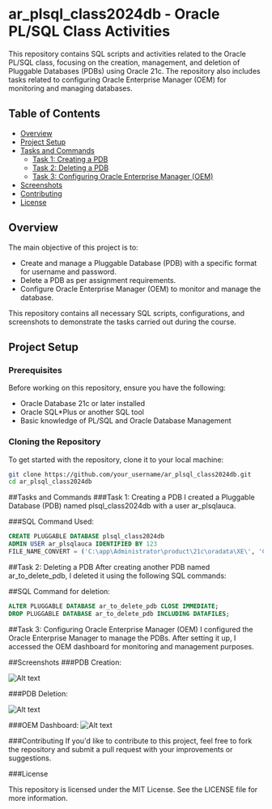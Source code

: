 # ar_plsql_class2024db - Oracle PL/SQL Class Activities

This repository contains SQL scripts and activities related to the Oracle PL/SQL class, focusing on the creation, management, and deletion of Pluggable Databases (PDBs) using Oracle 21c. The repository also includes tasks related to configuring Oracle Enterprise Manager (OEM) for monitoring and managing databases.

## Table of Contents
- [Overview](#overview)
- [Project Setup](#project-setup)
- [Tasks and Commands](#tasks-and-commands)
  - [Task 1: Creating a PDB](#task-1-creating-a-pdb)
  - [Task 2: Deleting a PDB](#task-2-deleting-a-pdb)
  - [Task 3: Configuring Oracle Enterprise Manager (OEM)](#task-3-configuring-oracle-enterprise-manager-oem)
- [Screenshots](#screenshots)
- [Contributing](#contributing)
- [License](#license)

## Overview

The main objective of this project is to:
- Create and manage a Pluggable Database (PDB) with a specific format for username and password.
- Delete a PDB as per assignment requirements.
- Configure Oracle Enterprise Manager (OEM) to monitor and manage the database.

This repository contains all necessary SQL scripts, configurations, and screenshots to demonstrate the tasks carried out during the course.

## Project Setup

### Prerequisites
Before working on this repository, ensure you have the following:
- Oracle Database 21c or later installed
- Oracle SQL*Plus or another SQL tool
- Basic knowledge of PL/SQL and Oracle Database Management

### Cloning the Repository
To get started with the repository, clone it to your local machine:

```bash
git clone https://github.com/your_username/ar_plsql_class2024db.git
cd ar_plsql_class2024db
```

##Tasks and Commands
###Task 1: Creating a PDB
I created a Pluggable Database (PDB) named plsql_class2024db with a user ar_plsqlauca.

###SQL Command Used:

```sql
CREATE PLUGGABLE DATABASE plsql_class2024db
ADMIN USER ar_plsqlauca IDENTIFIED BY 123
FILE_NAME_CONVERT = ('C:\app\Administrator\product\21c\oradata\XE\', 'C:\app\Administrator\product\21c\oradata\plsql_class2024db\');
```
##Task 2: Deleting a PDB
After creating another PDB named ar_to_delete_pdb, I deleted it using the following SQL commands:

##SQL Command for deletion:

```sql
ALTER PLUGGABLE DATABASE ar_to_delete_pdb CLOSE IMMEDIATE;
DROP PLUGGABLE DATABASE ar_to_delete_pdb INCLUDING DATAFILES;
```

##Task 3: Configuring Oracle Enterprise Manager (OEM)
I configured the Oracle Enterprise Manager to manage the PDBs. 
After setting it up, I accessed the OEM dashboard for monitoring and management purposes.

##Screenshots
###PDB Creation:

![Alt text]([image_url](https://github.com/Arnaudnshuti/Ar_plsql_class2024db/blob/main/screenshots/pdb_created(66).png?raw=true))

###PDB Deletion:

![Alt text]([image_url](https://github.com/Arnaudnshuti/Ar_plsql_class2024db/blob/main/screenshots/pdb_dropped(65).png?raw=true))

###OEM Dashboard:
![Alt text]([image_url](https://github.com/Arnaudnshuti/Ar_plsql_class2024db/blob/main/screenshots/Oracle_Entrepr%20dshboardt%20(70).png?raw=true))


###Contributing
If you'd like to contribute to this project, feel free to fork the repository and submit a pull request with your improvements or suggestions.

###License

This repository is licensed under the MIT License. See the LICENSE file for more information.


